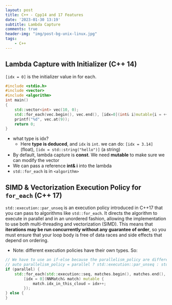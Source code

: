 ```yaml
---
layout: post
title: C++ - Cpp14 and 17 Features
date: '2023-01-30 13:19'
subtitle: Lambda Capture
comments: true
header-img: "img/post-bg-unix-linux.jpg"
tags:
    - C++
---
```


## Lambda Capture with Initializer (C++ 14)

`[idx = 0]` is the initializer value in for each. 

```cpp
#include <stdio.h>
#include <vector>
#include <algorithm>
int main()
{
    std::vector<int> vec(10, 0);
    std::for_each(vec.begin(), vec.end(), [idx=0](int& i)mutable{i = ++idx;});
    printf("%d", vec.at(9));
    return 0;
}
```

- what type is idx? 
    - Here **type is deduced**, and `idx` is `int`. we can do: `[idx = 3.14]` (float), `[idx = std::string("hello")]` (a string)
- By default, lambda capture is **const**. We need **mutable** to make sure we can modify the vector
- We can pass a reference **int& i** into the lambda
- `std::for_each` is in `<algorithm>`

## SIMD & Vectorization Execution Policy for `for_each` (C++ 17)

`std::execution::par_unseq` is an execution policy introduced in C++17 that you can pass to algorithms like `std::for_each`. It directs the algorithm to execute in parallel and in an unordered fashion, allowing the implementation to use both multi-threading and vectorization (SIMD). This means that **iterations may be run concurrently without any guarantee of order**, so you must ensure that your loop body is free of data races and side effects that depend on ordering.

- Note: different execution policies have their own types. So:

```cpp
// We have to use an if-else because the parallelism_policy are different types
// auto parallelism_policy = parallel ? std::execution::par_unseq : std::execution::seq;
if (parallel) {
    std::for_each(std::execution::seq, matches.begin(), matches.end(), 
        [idx = 0](NNMatch& match) mutable {
            match.idx_in_this_cloud = idx++;
        });
} else {
}
```
